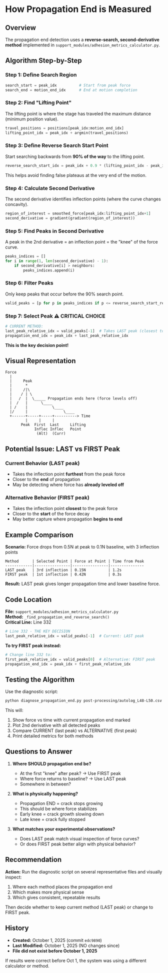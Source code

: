 # How Propagation End is Measured

## Overview
The propagation end detection uses a **reverse-search, second-derivative method** implemented in `support_modules/adhesion_metrics_calculator.py`.

## Algorithm Step-by-Step

### Step 1: Define Search Region
```python
search_start = peak_idx          # Start from peak force
search_end = motion_end_idx      # End at motion completion
```

### Step 2: Find "Lifting Point" 
The lifting point is where the stage has traveled the maximum distance (minimum position value).
```python
travel_positions = positions[peak_idx:motion_end_idx]
lifting_point_idx = peak_idx + argmin(travel_positions)
```

### Step 3: Define Reverse Search Start Point
Start searching backwards from **90% of the way** to the lifting point.
```python
reverse_search_start_idx = peak_idx + 0.9 * (lifting_point_idx - peak_idx)
```
This helps avoid finding false plateaus at the very end of the motion.

### Step 4: Calculate Second Derivative
The second derivative identifies inflection points (where the curve changes concavity).
```python
region_of_interest = smoothed_force[peak_idx:lifting_point_idx+1]
second_derivative = gradient(gradient(region_of_interest))
```

### Step 5: Find Peaks in Second Derivative
A peak in the 2nd derivative = an inflection point = the "knee" of the force curve.
```python
peaks_indices = []
for i in range(1, len(second_derivative) - 1):
    if second_derivative[i] > neighbors:
        peaks_indices.append(i)
```

### Step 6: Filter Peaks
Only keep peaks that occur before the 90% search point.
```python
valid_peaks = [p for p in peaks_indices if p <= reverse_search_start_relative]
```

### Step 7: Select Peak ⚠️ **CRITICAL CHOICE**
```python
# CURRENT METHOD:
last_peak_relative_idx = valid_peaks[-1]  # Takes LAST peak (closest to 90% point)
propagation_end_idx = peak_idx + last_peak_relative_idx
```

**This is the key decision point!**

## Visual Representation

```
Force
  |
  |     Peak
  |      *
  |     /|\
  |    / | \
  |   /  |  \_____ Propagation ends here (force levels off)
  |  /   |      \____
  | /    |           \____
  |/     |                \____
  +------+-----+-----+----------> Time
         |     |     |
       Peak  First  Last     Lifting
             Inflec Inflec   Point
              (Alt)  (Curr)
```

## Potential Issue: LAST vs FIRST Peak

### Current Behavior (LAST peak)
- Takes the inflection point **furthest** from the peak force
- Closer to the **end** of propagation
- May be detecting where force has **already leveled off**

### Alternative Behavior (FIRST peak)
- Takes the inflection point **closest** to the peak force  
- Closer to the **start** of the force decay
- May better capture where propagation **begins to end**

## Example Comparison

**Scenario:** Force drops from 0.5N at peak to 0.1N baseline, with 3 inflection points

```
Method      | Selected Point | Force at Point | Time from Peak
------------|----------------|----------------|---------------
LAST peak   | 3rd inflection | 0.15N          | 1.2s
FIRST peak  | 1st inflection | 0.42N          | 0.3s
```

**Result:** LAST peak gives longer propagation time and lower baseline force.

## Code Location

**File:** `support_modules/adhesion_metrics_calculator.py`  
**Method:** `_find_propagation_end_reverse_search()`  
**Critical Line:** Line 332

```python
# Line 332 - THE KEY DECISION
last_peak_relative_idx = valid_peaks[-1]  # Current: LAST peak
```

**To try FIRST peak instead:**
```python
# Change line 332 to:
first_peak_relative_idx = valid_peaks[0]  # Alternative: FIRST peak
propagation_end_idx = peak_idx + first_peak_relative_idx
```

## Testing the Algorithm

Use the diagnostic script:
```bash
python diagnose_propagation_end.py post-processing/autolog_L48-L50.csv
```

This will:
1. Show force vs time with current propagation end marked
2. Plot 2nd derivative with all detected peaks
3. Compare CURRENT (last peak) vs ALTERNATIVE (first peak)
4. Print detailed metrics for both methods

## Questions to Answer

1. **Where SHOULD propagation end be?**
   - At the first "knee" after peak? → Use FIRST peak
   - Where force returns to baseline? → Use LAST peak
   - Somewhere in between?

2. **What is physically happening?**
   - Propagation END = crack stops growing
   - This should be where force stabilizes
   - Early knee = crack growth slowing down
   - Late knee = crack fully stopped

3. **What matches your experimental observations?**
   - Does LAST peak match visual inspection of force curves?
   - Or does FIRST peak better align with physical behavior?

## Recommendation

**Action:** Run the diagnostic script on several representative files and visually inspect:
1. Where each method places the propagation end
2. Which makes more physical sense
3. Which gives consistent, repeatable results

Then decide whether to keep current method (LAST peak) or change to FIRST peak.

## History

- **Created:** October 1, 2025 (commit `edc9890`)
- **Last Modified:** October 1, 2025 (NO changes since)
- **File did not exist before October 1, 2025**

If results were correct before Oct 1, the system was using a different calculator or method.
